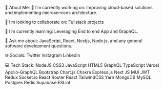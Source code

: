 💫 About Me:
🔭 I’m currently working on:
Improving cloud-based solutions and implementing microservices architecture.

👯 I’m looking to collaborate on:
Fullstack projects

🌱 I’m currently learning:
Leveraging End to end App and GraphQL.

💬 Ask me about:
JavaScript, React, Nextjs, Node.js, and any general software development questions.


🌐 Socials:
Twitter Instagram LinkedIn

💻 Tech Stack:
NodeJS CSS3 JavaScript HTML5 GraphQL TypeScript Vercel Apollo-GraphQL Bootstrap Chart.js Chakra Express.js Next JS MUI JWT Redux Socket.io React Router React TailwindCSS Yarn MongoDB MySQL Postgres Redis Supabase ESLint

